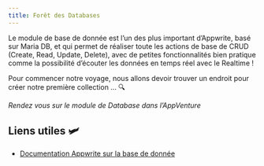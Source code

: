 ```yaml
---
title: Forêt des Databases
---
```


<Hero
    title="Arrivée dans la forêt des Databases"
    image="/assets/workshop/database/forest.jpg"
    description="Nous arrivons dans une forêt dense et luxuriante qui s'étant à perte de vue 🌳, c'est la forêt de la base de donnée ! Ici se mélange collections et documents, des lianes qui lie certain arbre entre eux, en attendant que quelqu'un vienne en cueillir les fruits. C'est une étape très importante de notre voyage puisqu’elle est souvent centrale dans les voyages au cœur du backend. Vous y découvrirez comment créer des données, les récupérer, les supprimer, et même lier votre interface directement à votre base"
/>

Le module de base de donnée est l’un des plus important d’Appwrite, basé sur Maria DB, et qui permet de réaliser toute les actions de base de CRUD (Create, Read, Update, Delete), avec de petites fonctionnalités bien pratique comme la possibilité d’écouter les données en temps réel avec le Realtime !

Pour commencer notre voyage, nous allons devoir trouver un endroit pour créer notre première collection ... 🔍

_Rendez vous sur le module de Database dans l’AppVenture_

## Liens utiles 🛩️

- [Documentation Appwrite sur la base de donnée](https://appwrite.io/docs/products/databases)

